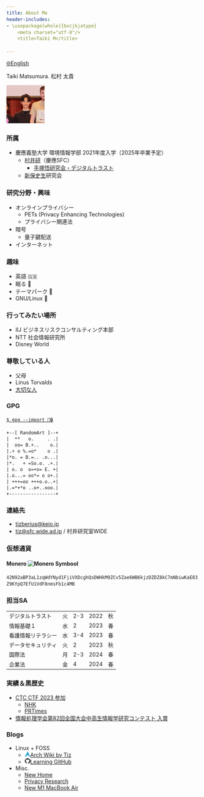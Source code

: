 ```yaml
---
title: About Me
header-includes:
- \usepackage[whole]{bxcjkjatype}
	<meta charset="utf-8"/>
	<title>Taiki M</title>

---
```

 [🌐English](pages/index_en.html)

Taiki Matsumura. 松村 太貴


<img src="img/me.jpg" alt="A picture of myself" title="my pic" height="100"/>


### 所属
- 慶應義塾大学 環境情報学部 2021年度入学（2025年卒業予定）
	- [村井研](https://rg.sfc.keio.ac.jp)（慶應SFC）
		- [手塚悟研究会・デジタルトラスト](https://d-trust.sfc.wide.ad.jp/)
	- [新保史生](https://www.sfc.keio.ac.jp/faculty_profile/list/PM/fumio-shimpo.html)研究会

### 研究分野・興味
- オンラインプライバシー
	- PETs (Privacy Enhancing Technologies)
	- プライバシー関連法
- 暗号
	- 量子鍵配送
- インターネット

### 趣味
- 英語 🇬🇧
- 眠る 🛌 
- テーマパーク 🎡
- GNU/Linux 🐧

### 行ってみたい場所
- IIJ ビジネスリスクコンサルティング本部 
- NTT 社会情報研究所
- Disney World

### 尊敬している人
- 父母
- Linus Torvalds
- [大切な人](pages/sk.html)

### GPG
[```$ gpg --import 🔑🔒```](files/tiz.gpg)
```
+--[ RandomArt ]--+
|  **   o.     . .|
|  oo= B.+..    o.|
|.+ o %.=o*    o .|
|*o. = B.=.. .o...|
|*.   + =So.o. .+.|
| o. o  o=+o= E. +|
|.o...= oo*= o o+.|
| +++=oo +++o.o..+|
|.=*+*o ..o+..ooo.|
+-----------------+
```

### 連絡先
- <tizberius@keio.jp>
- <tiz@sfc.wide.ad.jp> / 村井研究室WIDE

### 仮想通貨
#### Monero <img src='https://web.getmonero.org/press-kit/symbols/monero-symbol-480.png' alt='Monero Symbool' height='15'>
`42N92aBP3aL1zqWdYNyd1FjiVXDcghQsDWHkM9ZCv5Zae6WB6kjzDZDZ8kC7mNbiwKaE83Z9KYpQ7EfU1VdF8nmsFb1c4MB`

### 担当SA
| | | | | |
|-|-|-|-|-|
| デジタルトラスト | 火 | 2-3 | 2022 | 秋 |
| 情報基礎１ | 水 | 2 | 2023 | 春 |
| 看護情報リテラシー | 水 | 3-4 | 2023 | 春 |
| データセキュリティ | 火 | 2 | 2023 | 秋 |
| 国際法 | 月 | 2-3 | 2024 | 春 |
| 企業法 | 金 | 4 | 2024 | 春 |


### 実績＆黒歴史
* [CTC CTF 2023 参加](https://c2c-ctf-2023.cysec-lab.keio.ac.jp/)
	* [NHK](https://www3.nhk.or.jp/nhkworld/en/news/videos/20230802204704128/)
	* [PRTimes](https://prtimes.jp/story/detail/AxM08Ah0JjB)
* [情報処理学会第82回全国大会中高生情報学研究コンテスト 入賞](https://www.milive.jp/live/200301/10/)

### Blogs
* Linux + FOSS
	* <img src='img/archlinux_logo.png' alt='Archlinux logo' height='15'>[Arch Wiki by Tiz](https://tidytie.notion.site/ArchWiki-by-Tiz-64074fc5713d4300a28f84dfa7e0be0a?pvs=4)
	* <img src='img/github-mark.png' alt='Github' height='15'>[Learning GitHub](pages/learn_git.html)
* Misc.
	* [New Home](pages/newhome.html)
	* [Privacy Research](pages/privacy.html)
	* [New M1 MacBook Air](pages/m1mba.html)